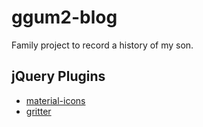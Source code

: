 # ggum2-blog
Family project to record a history of my son.

## jQuery Plugins
* [material-icons](https://material.io/icons/)
* [gritter](https://github.com/jboesch/Gritter)